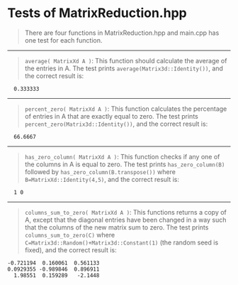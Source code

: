 

# Tests of MatrixReduction.hpp

> There are four functions in MatrixReduction.hpp and main.cpp has one test for each function.

***

> `average( MatrixXd A )`: This function should calculate the average of the entries in A.
The test prints `average(Matrix3d::Identity())`, and the correct result is:
```
  0.333333
```
***

> `percent_zero( MatrixXd A )`: This function calculates the percentage of entries in A that are exactly equal to zero.
The test prints `percent_zero(Matrix3d::Identity())`, and the correct result is:
```
  66.6667
```
***
> `has_zero_column( MatrixXd A )`: This function checks if any one of the columns in A is equal to zero.
The test prints 
`has_zero_column(B)` followed by `has_zero_column(B.transpose())` where `B=MatrixXd::Identity(4,5)`, and the correct result is:
```
  1 0
```
***
> `columns_sum_to_zero( MatrixXd A )`: This functions returns a copy of A, except that the diagonal entries have been changed in a way such that the columns of the new matrix sum to zero.
The test prints `columns_sum_to_zero(C)` where `C=Matrix3d::Random()+Matrix3d::Constant(1)` (the random seed is fixed), and the correct result is:
```
-0.721194  0.160061  0.561133
0.0929355 -0.989846  0.896911
  1.98551  0.159289   -2.1448
```
